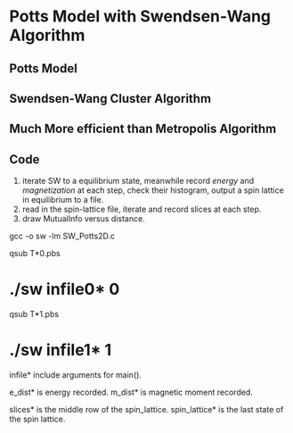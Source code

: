 # Potts Model with Swendsen-Wang Algorithm

## Potts Model

## Swendsen-Wang Cluster Algorithm

## Much More efficient than Metropolis Algorithm

## Code
1. iterate SW to a equilibrium state, meanwhile record *energy* and *magnetization* at each step, check their histogram, output a spin lattice in equilibrium to a file.
2. read in the spin-lattice file, iterate and record slices at each step. 
3. draw MutualInfo versus distance.

gcc -o sw -lm SW_Potts2D.c

qsub T*0.pbs
# ./sw infile0* 0
qsub T*1.pbs
# ./sw infile1* 1

infile* include arguments for main().

e_dist* is energy recorded.
m_dist* is magnetic moment recorded.

slices* is the middle row of the spin_lattice.
spin_lattice* is the last state of the spin lattice.
